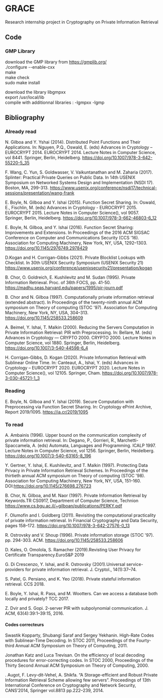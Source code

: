 # GRACE
Research internship project in Cryptography on Private Information Retrieval

## Code

### GMP Library
download the GMP library from https://gmplib.org/  
./configure --enable-cxx  
make  
make check  
sudo make install  

download the library libgmpxx  
export /usr/local/lib  
compile with additionnal libraries : -lgmpxx -lgmp  

## Bibliography

### Already read
N. Gilboa and Y. Yshai (2014). Distributed Point Functions and Their Applications. In: Nguyen, P.Q., Oswald, E. (eds) Advances in Cryptology – EUROCRYPT 2014. EUROCRYPT 2014. Lecture Notes in Computer Science, vol 8441. Springer, Berlin, Heidelberg. https://doi.org/10.1007/978-3-642-55220-5_35

F. Wang, C. Yun, S. Goldwasser, V. Vaikuntanathan and M. Zaharia (2017). Splinter: Practical Private Queries on Public Data. In 14th USENIX Symposium on Networked Systems Design and Implementation (NSDI 17). Boston, MA, 299-313. https://www.usenix.org/conference/nsdi17/technical-sessions/presentation/wang-frank

E. Boyle, N. Gilboa and Y. Ishai (2015). Function Secret Sharing. In: Oswald, E., Fischlin, M. (eds) Advances in Cryptology - EUROCRYPT 2015. EUROCRYPT 2015. Lecture Notes in Computer Science(), vol 9057. Springer, Berlin, Heidelberg. https://doi.org/10.1007/978-3-662-46803-6_12

E. Boyle, N. Gilboa, and Y. Ishai (2016). Function Secret Sharing: Improvements and Extensions. In Proceedings of the 2016 ACM SIGSAC Conference on Computer and Communications Security (CCS '16). Association for Computing Machinery, New York, NY, USA, 1292–1303. https://doi.org/10.1145/2976749.2978429

D.Kogan and H. Corrigan-Gibbs (2021). Private Blocklist Lookups with Checklist. In 30th USENIX Security Symposium (USENIX Security 21) https://www.usenix.org/conference/usenixsecurity21/presentation/kogan

B. Chor, O. Goldreich, E. Kushilevitz and M. Sudan (1995). Private Information Retrieval. Proc. of 36th FOCS, pp. 41-50. https://madhu.seas.harvard.edu/papers/1995/pir-journ.pdf

B. Chor and N. Gilboa (1997). Computationally private information retrieval (extended abstract). In Proceedings of the twenty-ninth annual ACM symposium on Theory of computing (STOC '97). Association for Computing Machinery, New York, NY, USA, 304–313. https://doi.org/10.1145/258533.258609

A. Beimel, Y. Ishai, T. Malkin (2000). Reducing the Servers Computation in Private Information Retrieval: PIR with Preprocessing. In: Bellare, M. (eds) Advances in Cryptology — CRYPTO 2000. CRYPTO 2000. Lecture Notes in Computer Science, vol 1880. Springer, Berlin, Heidelberg. https://doi.org/10.1007/3-540-44598-6_4

H. Corrigan-Gibbs, D. Kogan (2020). Private Information Retrieval with Sublinear Online Time. In: Canteaut, A., Ishai, Y. (eds) Advances in Cryptology – EUROCRYPT 2020. EUROCRYPT 2020. Lecture Notes in Computer Science(), vol 12105. Springer, Cham. https://doi.org/10.1007/978-3-030-45721-1_3

### Reading

E. Boyle, N. Gilboa and Y. Ishai (2019). Secure Computation with Preprocessing via Function Secret Sharing. In: Cryptology ePrint Archive, Report 2019/1095. https://ia.cr/2019/1095

### To read

A. Ambainis (1996). Upper bound on the communication complexity of private information retrieval. In: Degano, P., Gorrieri, R., Marchetti-Spaccamela, A. (eds) Automata, Languages and Programming. ICALP 1997. Lecture Notes in Computer Science, vol 1256. Springer, Berlin, Heidelberg. https://doi.org/10.1007/3-540-63165-8_196

Y. Gertner, Y. Ishai, E. Kushilevitz, and T. Malkin (1997). Protecting Data Privacy in
Private Information Retrieval Schemes. In Proceedings of the thirtieth annual ACM symposium on Theory of computing (STOC '98). Association for Computing Machinery, New York, NY, USA, 151–160. DOI:https://doi.org/10.1145/276698.276723

B. Chor, N. Gilboa, and M. Naor (1997). Private Information Retrieval by Keywords.TR CS0917, Department of Computer Science, Technion https://www.cs.bgu.ac.il/~gilboan/publications/PERKY.pdf

F. Olumofin and I. Goldberg (2011). Revisiting the computational practicality of private information retrieval. In Financial Cryptography and Data Security, pages 158–172. https://doi.org/10.1007/978-3-642-27576-0_13

R. Ostrovsky and V. Shoup (1996). Private information storage (STOC '97). pp. 294-303. ACM. https://doi.org/10.1145/258533.258606

D. Kales, O. Omolola, S. Ramacher (2019).Revisting User Privacy for Certificate Transparency.EuroS&P 2019

G. Di Crescenzo, Y. Ishai, and R. Ostrovsky (2001).Universal service-providers for private information retrieval. J. Cryptol., 14(1):37–74.

S. Patel, G. Persiano, and K. Yeo (2018). Private stateful information retrieval. CCS 2018.

 E. Boyle, Y. Ishai, R. Pass, and M. Wootters. Can we access a database
both locally and privately? TCC 2017.

Z. Dvir and S. Gopi. 2-server PIR with subpolynomial communication. J. ACM, 63(4):39:1–39:15, 2016.

#### Codes correcteurs

Swastik Kopparty, Shubangi Saraf and Sergey Yekhanin. High-Rate Codes with Sublinear-Time Decoding. In STOC 2011, Proceedings of the Fourty-third Annual ACM Symposium on Theory of Computing, 2011.

Jonathan Katz and Luca Trevisan. On the efficiency of local decoding procedures for error-correcting codes. In STOC 2000, Proceedings of the Thirty Second Annual ACM Symposium on Theory of Computing, 2000.

. Augot, F. Levy-dit-Vehel, A. Shikfa. “A Storage-efficient and Robust Private Information Retrieval Scheme allowing few servers”. Proceedings of 13th International Conference on Cryptography and Network Security, CANS’2014, Springer vol.8813 pp.222–239, 2014.
